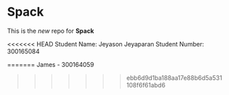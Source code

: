 # Spack

This is the *new* repo for **Spack**

<<<<<<< HEAD
Student Name: Jeyason Jeyaparan
Student Number: 300165084

=======
James - 300164059
>>>>>>> ebb6d9d1ba188aa17e88b6d5a531108f6f61abd6
